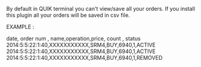 By default in QUIK  terminal you can't view/save all your orders.
If you install this plugin all your  orders will be saved in csv file.

EXAMPLE :

date, order num , name,operation,price, count , status
2014:5:5:22:1:40,XXXXXXXXXXX,SRM4,BUY,6940,1,ACTIVE
2014:5:5:22:1:40,XXXXXXXXXXX,SRM4,BUY,6940,1,ACTIVE
2014:5:5:22:1:40,XXXXXXXXXXX,SRM4,BUY,6940,1,REMOVED



